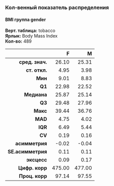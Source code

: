 ### Кол-венный показатель распределения  
#### BMI группа gender  
**Верт. таблица:** tobacco  
**Ярлык:** Body Mass Index  
**Кол-во:** 489  

|            &nbsp; |      F |      M |
|------------------:|-------:|-------:|
|   **сред. знач.** |  26.10 |  25.31 |
|     **ст. откл.** |   4.95 |   3.98 |
|           **Mин** |   9.01 |   8.83 |
|            **Q1** |  22.98 |  22.52 |
|       **Mедиана** |  25.87 |  25.14 |
|            **Q3** |  29.48 |  27.96 |
|          **Mакс** |  39.44 |  36.76 |
|           **MAD** |   4.75 |   4.02 |
|           **IQR** |   6.49 |   5.44 |
|            **CV** |   0.19 |   0.16 |
|    **асимметрия** |  -0.02 |  -0.04 |
| **SE.асимметрия** |   0.11 |   0.11 |
|       **эксцесс** |   0.09 |   0.17 |
|    **Цифр. корр** | 475.00 | 477.00 |
|    **Проц. корр** |  97.14 |  97.55 |
